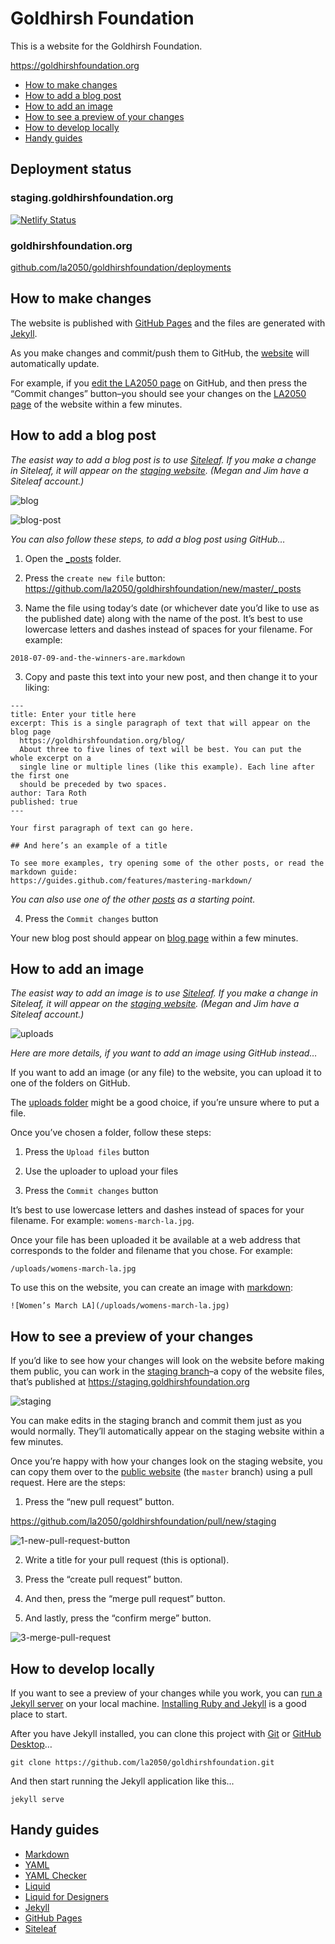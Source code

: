 
# Goldhirsh Foundation

This is a website for the Goldhirsh Foundation.

https://goldhirshfoundation.org

* [How to make changes](#how-to-make-changes)
* [How to add a blog post](#how-to-add-a-blog-post)
* [How to add an image](#how-to-add-an-image)
* [How to see a preview of your changes](#how-to-see-a-preview-of-your-changes)
* [How to develop locally](#how-to-develop-locally)
* [Handy guides](#handy-guides)

## Deployment status

### staging.goldhirshfoundation.org

[![Netlify Status](https://api.netlify.com/api/v1/badges/6a97872d-0d05-4eaa-946d-bcd52d1e6a97/deploy-status)](https://app.netlify.com/sites/staging-goldhirshfoundation/deploys)

### goldhirshfoundation.org

[github.com/la2050/goldhirshfoundation/deployments](https://github.com/la2050/goldhirshfoundation/deployments)

## How to make changes

The website is published with [GitHub Pages](https://pages.github.com) and the files are generated with [Jekyll](https://jekyllrb.com).

As you make changes and commit/push them to GitHub, the [website](https://goldhirshfoundation.org) will automatically update.

For example, if you [edit the LA2050 page](https://github.com/la2050/goldhirshfoundation/edit/master/la2050.markdown) on GitHub, and then press the “Commit changes” button–you should see your changes on the [LA2050 page](https://goldhirshfoundation.org/la2050/) of the website within a few minutes.

## How to add a blog post

*The easist way to add a blog post is to use [Siteleaf](https://www.siteleaf.com). If you make a change in Siteleaf, it will appear on the [staging website](#how-to-see-a-preview-of-your-changes). (Megan and Jim have a Siteleaf account.)*

![blog](https://user-images.githubusercontent.com/926616/48216016-78410180-e338-11e8-940c-52ae3c4d0944.png)

![blog-post](https://user-images.githubusercontent.com/926616/48216238-f7363a00-e338-11e8-8695-74cdd813762e.png)

*You can also follow these steps, to add a blog post using GitHub…*

1. Open the [\_posts](https://github.com/la2050/goldhirshfoundation/tree/master/_posts) folder.

2. Press the `create new file` button: https://github.com/la2050/goldhirshfoundation/new/master/_posts

3. Name the file using today‘s date (or whichever date you’d like to use as the published date) along with the name of the post. It’s best to use lowercase letters and dashes instead of spaces for your filename. For example:
```
2018-07-09-and-the-winners-are.markdown
```

3. Copy and paste this text into your new post, and then change it to your liking:
```
---
title: Enter your title here
excerpt: This is a single paragraph of text that will appear on the blog page
  https://goldhirshfoundation.org/blog/
  About three to five lines of text will be best. You can put the whole excerpt on a
  single line or multiple lines (like this example). Each line after the first one
  should be preceded by two spaces.
author: Tara Roth
published: true
---

Your first paragraph of text can go here.

## And here’s an example of a title

To see more examples, try opening some of the other posts, or read the markdown guide:
https://guides.github.com/features/mastering-markdown/
```

*You can also use one of the other [posts](https://github.com/la2050/goldhirshfoundation/tree/master/_posts) as a starting point.*

4. Press the `Commit changes` button

Your new blog post should appear on [blog page](https://goldhirshfoundation.org/blog/) within a few minutes.

## How to add an image

*The easist way to add an image is to use [Siteleaf](https://www.siteleaf.com). If you make a change in Siteleaf, it will appear on the [staging website](#how-to-see-a-preview-of-your-changes). (Megan and Jim have a Siteleaf account.)*

![uploads](https://user-images.githubusercontent.com/926616/48215303-d240c780-e336-11e8-9f6b-24fa6d3781f1.png)

*Here are more details, if you want to add an image using GitHub instead…*

If you want to add an image (or any file) to the website, you can upload it to one of the folders on GitHub.

The [uploads folder](https://github.com/la2050/goldhirshfoundation/tree/master/_uploads) might be a good choice, if you’re unsure where to put a file.

Once you’ve chosen a folder, follow these steps:

1. Press the `Upload files` button

2. Use the uploader to upload your files

3. Press the `Commit changes` button

It’s best to use lowercase letters and dashes instead of spaces for your filename. For example: `womens-march-la.jpg`.

Once your file has been uploaded it be available at a web address that corresponds to the folder and filename that you chose. For example:

```
/uploads/womens-march-la.jpg
```

To use this on the website, you can create an image with [markdown](https://guides.github.com/features/mastering-markdown/):

```
![Women’s March LA](/uploads/womens-march-la.jpg)
```

## How to see a preview of your changes

If you’d like to see how your changes will look on the website before making them public, you can work in the [staging branch](https://github.com/la2050/goldhirshfoundation/tree/staging)–a copy of the website files, that’s published at https://staging.goldhirshfoundation.org

![staging](https://user-images.githubusercontent.com/926616/47131296-bcb61180-d252-11e8-90e0-56a2e7552163.png)

You can make edits in the staging branch and commit them just as you would normally. They’ll automatically appear on the staging website within a few minutes.

Once you’re happy with how your changes look on the staging website, you can copy them over to the [public website](https://goldhirshfoundation.org) (the `master` branch) using a pull request. Here are the steps:

1. Press the “new pull request” button.

https://github.com/la2050/goldhirshfoundation/pull/new/staging

![1-new-pull-request-button](https://user-images.githubusercontent.com/926616/47131298-bde73e80-d252-11e8-8cd6-f64703af5c2b.png)

2. Write a title for your pull request (this is optional).

3. Press the “create pull request” button.

4. And then, press the “merge pull request” button.

5. And lastly, press the “confirm merge” button.

![3-merge-pull-request](https://user-images.githubusercontent.com/926616/47131302-c0499880-d252-11e8-9393-75dcfcd49650.png)

## How to develop locally

If you want to see a preview of your changes while you work, you can [run a Jekyll server](https://jekyllrb.com) on your local machine. [Installing Ruby and Jekyll](https://jekyllrb.com/docs/installation/) is a good place to start.

After you have Jekyll installed, you can clone this project with [Git](https://git-scm.com) or [GitHub Desktop](https://desktop.github.com)…

```
git clone https://github.com/la2050/goldhirshfoundation.git
```

And then start running the Jekyll application like this...

```
jekyll serve
```

## Handy guides

* [Markdown](https://guides.github.com/features/mastering-markdown/)
* [YAML](https://docs.ansible.com/ansible/latest/reference_appendices/YAMLSyntax.html)
* [YAML Checker](http://www.yamllint.com)
* [Liquid](https://shopify.github.io/liquid/)
* [Liquid for Designers](https://github.com/Shopify/liquid/wiki/Liquid-for-Designers)
* [Jekyll](https://jekyllrb.com/docs/home/)
* [GitHub Pages](https://pages.github.com)
* [Siteleaf](https://www.siteleaf.com)
